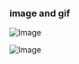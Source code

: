 ### image and gif
![Image](https://github.com/AIprogrammer/jiahangw.github.io/blob/master/A1B2qmziDvS.gif)

![Image](https://github.com/AIprogrammer/jiahangw.github.io/blob/master/faceanimation.gif)